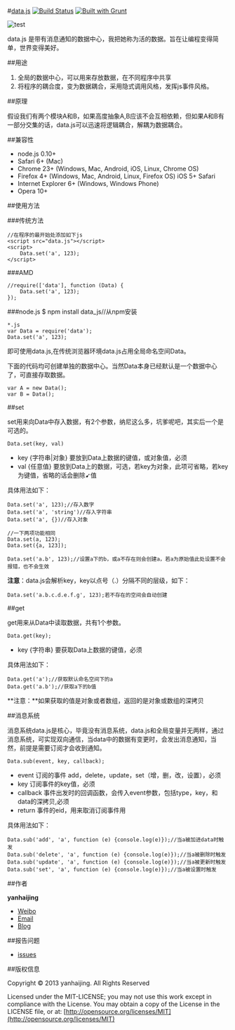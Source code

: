 #[data.js](https://github.com/yanhaijing/data.js) [![Build Status](https://travis-ci.org/yanhaijing/data.js.svg?branch=master)](https://travis-ci.org/yanhaijing/data.js) [![Built with Grunt](https://cdn.gruntjs.com/builtwith.png)](http://gruntjs.com/)

![test](http://imnerd.org/admin/img/typecho-logo.svg)

data.js 是带有消息通知的数据中心，我把她称为活的数据。旨在让编程变得简单，世界变得美好。

##用途

1. 全局的数据中心，可以用来存放数据，在不同程序中共享
2. 将程序的耦合度，变为数据耦合，采用隐式调用风格，发挥js事件风格。

##原理

假设我们有两个模块A和B，如果高度抽象A,B应该不会互相依赖，但如果A和B有一部分交集的话，data.js可以迅速将逻辑耦合，解耦为数据耦合。

##兼容性

- node.js 0.10+
- Safari 6+ (Mac)
- Chrome 23+ (Windows, Mac, Android, iOS, Linux, Chrome OS)
- Firefox 4+ (Windows, Mac, Android, Linux, Firefox OS)
iOS 5+ Safari
- Internet Explorer 6+ (Windows, Windows Phone)
- Opera 10+

##使用方法

###传统方法
	
	//在程序的最开始处添加如下js
	<script src="data.js"></script>
	<script>
		Data.set('a', 123);
	</script>

###AMD

	//require(['data'], function (Data) {
		Data.set('a', 123);
	});

###node.js
	$ npm install data_js//从npm安装

	*.js
	var Data = require('data');
	Data.set('a', 123);

即可使用data.js,在传统浏览器环境data.js占用全局命名空间Data。

下面的代码均可创建单独的数据中心。当然Data本身已经默认是一个数据中心了，可直接存取数据。

	var A = new Data();
	var B = Data();

##set
	
set用来向Data中存入数据，有2个参数，纳尼这么多，坑爹呢吧，其实后一个是可选的。

	Data.set(key, val)

- key {字符串|对象} 要放到Data上数据的键值，或对象值，必须
- val {任意值} 要放到Data上的数据，可选，若key为对象，此项可省略，若key为键值，省略的话会删除➹值

具体用法如下：

	Data.set('a', 123);//存入数字
	Data.set('a', 'string')//存入字符串
	Data.set('a', {})//存入对象
	
	//一下两项功能相同
	Data.set(a, 123);
	Data.set({a, 123]);

	Data.set('a.b', 123);//设置a下的b，或a不存在则会创建a，若a为原始值此处设置不会报错，也不会生效
	

**注意**：data.js会解析key，key以点号（.）分隔不同的层级，如下：

	Data.set('a.b.c.d.e.f.g', 123);若不存在的空间会自动创建


##get

get用来从Data中读取数据，共有1个参数。

	Data.get(key);

- key {字符串} 要获取Data上数据的键值，必须

具体用法如下：

	Data.get('a');//获取默认命名空间下的a
	Data.get('a.b');//获取a下的b值

**注意：**如果获取的值是对象或者数组，返回的是对象或数组的深拷贝

##消息系统

消息系统data.js是核心，毕竟没有消息系统，data.js和全局变量并无两样，通过消息系统，可实现双向通信，当data中的数据有变更时，会发出消息通知，当然，前提是需要订阅才会收到通知。

	Data.sub(event, key, callback);

- event 订阅的事件 add，delete，update，set（增，删，改，设置），必须
- key 订阅事件的key值，必须
- callback 事件出发时的回调函数，会传入event参数，包括type，key，和data的深拷贝,必须
- return 事件的eid，用来取消订阅事件用

具体用法如下：

	Data.sub('add', 'a', function (e) {console.log(e)});//当a被加进data时触发
	Data.sub('delete', 'a', function (e) {console.log(e)});//当a被删除时触发
	Data.sub('update', 'a', function (e) {console.log(e)});//当a被更新时触发
	Data.sub('set', 'a', function (e) {console.log(e)});//当a被设置时触发

##作者

**yanhaijing**

- [Weibo](http://weibo.com/yanhaijing1234 "yanhaijing's Weibo")
- [Email](mailto:yanhaijing@yeah.net "yanhaijing's Email")
- [Blog](http://yanhaijing.com "yanhaijing's Blog")

##报告问题

- [issues](https://github.com/yanhaijing/data.js/issues "report question")

##版权信息

Copyright © 2013 yanhaijing. All Rights Reserved

Licensed under the MIT-LICENSE;
you may not use this work except in compliance with the License.
You may obtain a copy of the License in the LICENSE file, or at:
	[http://opensource.org/licenses/MIT](http://opensource.org/licenses/MIT)







	

	

	


